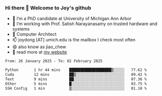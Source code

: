 ### Hi there 👋 Welcome to Joy's github

- 🔭 I’m a PhD candidate at University of Michigan Ann Arbor
- 🌱 I’m working with Prof. Satish Narayanasamy on trusted hardware and systems
- 👯 Computer Architect
- 📫 joydong [AT] umich.edu is the mailbox I check most often
- 😄 also know as jiao_chew
- 💬 read more at [my website](https://joydddd.github.io/)
<!--START_SECTION:waka-->

```txt
From: 26 January 2025 - To: 02 February 2025

Python       1 hr 44 mins    ███████████████████▒░░░░░   77.62 %
Cuda         12 mins         ██▒░░░░░░░░░░░░░░░░░░░░░░   09.42 %
Text         9 mins          ██░░░░░░░░░░░░░░░░░░░░░░░   07.36 %
Other        5 mins          █░░░░░░░░░░░░░░░░░░░░░░░░   03.75 %
SSH Config   1 min           ▒░░░░░░░░░░░░░░░░░░░░░░░░   01.10 %
```

<!--END_SECTION:waka-->
